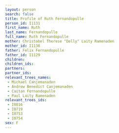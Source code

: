 ```yaml
---
layout: person
search: false
title: Profile of Ruth Fernandopulle
person_id: I1131
first_name: Ruth
last_name: Fernandopulle
full_name: Ruth Fernandopulle
mother: Christobel Therese "Dolly" Laity Ramenaden
mother_id: I1130
father: Felix Fernandopulle
father_id: I1129
children:
children_ids:
partners:
partner_ids:
relevant_trees_names:
 - Michael Canjemanaden
 - Andrew Benedict Canjemanaden
 - Caitan Fernandopulle
 - Paul Laity Ramenaden
relevant_trees_ids:
 - I0816
 - I0719
 - I0753
 - I0754
sex: F
---
```


